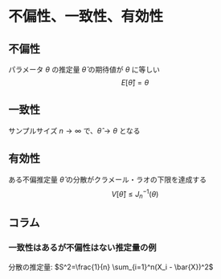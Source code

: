 # 不偏性、一致性、有効性

## 不偏性
パラメータ $\theta$ の推定量 $\hat{\theta}$ の期待値が $\theta$ に等しい
$$
E[\hat{\theta}] = \theta
$$

## 一致性
サンプルサイズ $n \to \infty$ で、$\hat{\theta} \to \theta$ となる

## 有効性
ある不偏推定量 $\hat{\theta}$ の分散がクラメール・ラオの下限を達成する
$$
V[\hat{\theta}] \le J^{-1}_n(\theta)
$$

## コラム
### 一致性はあるが不偏性はない推定量の例
分散の推定量:  $S^2=\frac{1}{n} \sum_{i=1}^n(X_i - \bar{X})^2$

